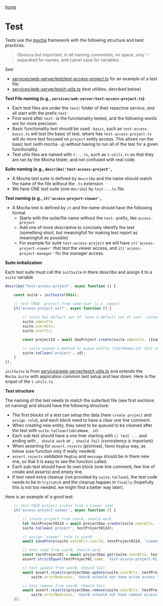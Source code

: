 _[home](../README.md)_

# Test

Tests use the [mocha](https://mochajs.org/) framework with the following structure and best practices. 

> Obvious but important, in all naming convention, no space, only '-' separated for names, and camel case for variables. 

See: 
- [services/web-server/test/test-access-project.ts](services/web-server/test/test-access-project.ts) for an example of a test file.
- [services/web-server/test/t-utils.ts](services/web-server/test/t-utils.ts) (test utilities, decribed below)


**Test File naming (e.g., `services/web-server/test-access-project.ts`)**

- Each test files are under the `test/` folder of their repective service, and all start with the prefix `test-`
- First word after `test-` is the functionality tested, and the following words are for more precision. 
- Basic functionality test should be used `-basic`, such as `test-access-basic.ts` will test the basic of test, where has `test-access-project.ts` will do more test focused on `project` entity access. This allows run the basic test (with mocha `-g`) without having to run all of the test for a given functionality.
- Test utils files are named with `t-...ts`, such as `t-utils.ts` so that they are ran by the Mocha tester, and not confused with real code. 


**Suite naming (e.g., `describe('test-access-project',`**

- A Mocha test suite is defined by `describe` and the name should match the name of the file without the `.ts` extension
- We have ONE test suite (one `decribe`) by `test-...ts` file.


**Test naming (e.g., `it('access-project-viewer', `**

- A Mocha test is defined by `it` and the name should  have the following format
	- Starts with the suite/file name without the `test-` prefix, like `access-project`
	- Add one of more descriptive to concisely identify the test (something short, but meaningfull for making test report as meaningfull as possible)
	- For example for suite `test-access-project` we will have `it('access-project-viewer'` that test the viewer access, and `it('access-project-manager'` for the manager access. 

**Suite initialization**

Each test suite must call the `initSuite` in there describe and assign it to a `suite` variable

```ts
describe("test-access-project", async function () {

	const suite = initSuite(this);

	// test CRUD  project from same user (i.e. owner)
	it('access-project-self', async function () {
		
		// suite has default set of  have a default set of user `context` avail
		suite.adminCtx
		suite.userACtx;
		suite.userCtx;

		const projectId = await daoProject.create(suite.adminCtx, ({name: 'test-project-01'}));

		// suite expose a method to queue entity (tableName/id) that need to be cleanup after this test
		suite.toClean('project', id);
	}
});
```	

`initSuite` is from [services/web-server/test/t-utils.ts](services/web-server/test/t-utils.ts) and extends the `Mocha.Suite` with  application common test setup and tear down. Here is the snipet of the `t-utils.ts` 


**Test structure**

The naming of the test needs to match the suite/test file (see first sections on naming) and should have the following structure: 

- The first blocks of a test can setup the data (here `create project` and `assign role`), and each block need to have a clear one line comment.
- When creating new entity, they need to be queued to be cleaned after the test with `suite.toClean(tableName, id)`
- Each sub test should have a one liner starting with `// test ...` and ending with `, should work` or `, should fail` (consistency is important)
- When asserting for `assert.rejects` (promise), favor `RegExp` way, as below (use function only if really needed)
- `assert.rejects` validation `RegExp` and `message` should be in there new line, so that it is easy to see the function called.
- Each sub-test should have its own block (one line comment, few line of create and asserts) and empty line. 
- If test need extra cleanup (not provided by `suite.toClean`), the test code needs to be in `try/catch` and the cleanup happen in `finally` (hopefully this is not too needed, we might find a better way later). 


Here is an example of a good test: 

```ts
	// test CRUD project access from a viewer user
	it('access-project-viewer', async function () {

		// create project from userA, should work
		let testProject01Id = await projectDao.create(suite.userACtx, { name: 'test-access-project-01' });
		suite.toClean('project', testProject01Id);

		// assign 'viewer' role to userB
		await saveProle(suite.userBCtx.userId, testProject01Id, 'viewer');

		// test read from userB, should work
		const testProject01 = await projectDao.get(suite.userBCtx, testProject01Id);
		assert.strictEqual(testProject01.name, 'test-access-project-01');

		// test update from userB, should fail
		await assert.rejects(projectDao.update(suite.userBCtx, testProject01Id, { name: 'test-access-project-01-updated' }),
			suite.errorNoAccess, 'UserB schould not have write access to userA project');

		// test remove from userB, should fail
		await assert.rejects(projectDao.remove(suite.userBCtx, testProject01Id),
			suite.errorNoAccess, 'UserB schould not have remove access to userA project');
	});
```





